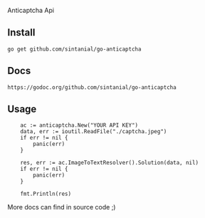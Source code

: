 Anticaptcha Api

Install 
-----

```go get github.com/sintanial/go-anticaptcha ```


Docs 
-----
```https://godoc.org/github.com/sintanial/go-anticaptcha```


Usage 
-----

```golang
    ac := anticaptcha.New("YOUR API KEY")
    data, err := ioutil.ReadFile("./captcha.jpeg")
    if err != nil {
        panic(err)
    }

    res, err := ac.ImageToTextResolver().Solution(data, nil)
    if err != nil {
        panic(err)
    }

    fmt.Println(res)
```

More docs can find in source code ;)